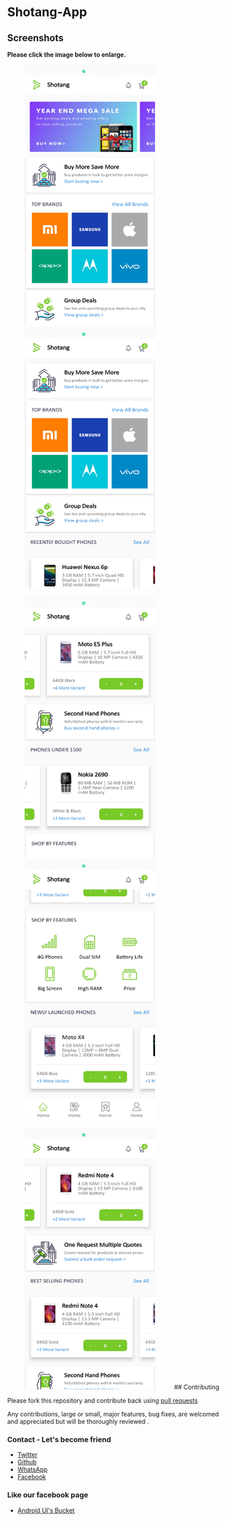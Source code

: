 # Shotang-App

## Screenshots

**Please click the image below to enlarge.**

<img src="Screenshot/Screenshot1.jpg" height="600" width="300" hspace="40"><img src="Screenshot/Screenshot2.jpg" height="600" width="300" hspace="40">

<img src="Screenshot/Screenshot3.jpg" height="600" width="300" hspace="40"><img src="Screenshot/Screenshot4.jpg" height="600" width="300" hspace="40">

<img src="Screenshot/Screenshot5.jpg" height="600" width="300" hspace="40">
## Contributing

Please fork this repository and contribute back using
[pull requests](https://github.com/vimalcvs/Shotang-App)

Any contributions, large or small, major features, bug fixes, are welcomed and appreciated
but will be thoroughly reviewed .

### Contact - Let's become friend
- [Twitter](https://twitter.com/vimalvishwakar6)
- [Github](https://github.com/vimalcvs)
- [WhatsApp](https://wa.me/919792313278/)
- [Facebook](https://www.facebook.com/vimalcvs)

### Like our facebook page
- [Android UI's Bucket](https://www.facebook.com/vimalcvs)
